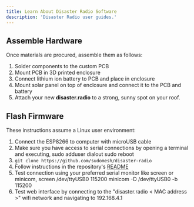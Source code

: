 ```yaml
---
title: Learn About Disaster Radio Software
description: 'Disaster Radio user guides.'
---
```


## Assemble Hardware  

Once materials are procured, assemble them as follows:  

1. Solder components to the custom PCB
2. Mount PCB in 3D printed enclosure
3. Connect lithium ion battery to PCB and place in enclosure
4. Mount solar panel on top of enclosure and connect it to the PCB and battery
5. Attach your new **disaster.radio** to a strong, sunny spot on your roof.   

## Flash Firmware  

These instructions assume a Linux user environment:  

1. Connect the ESP8266 to computer with microUSB cable
2. Make sure you have access to serial connections by opening a terminal and executing, 
        sudo adduser <your username> dialout
        sudo reboot 
3. `git clone https://github.com/sudomesh/disaster-radio`
4. Follow instructions in the repository's [README](https://github.com/sudomesh/disaster-radio)
5. Test connection using your preferred serial monitor like screen or minicom,
        screen /dev/ttyUSB0 115200 
        minicom -D /dev/ttyUSB0 -b 115200
6. Test web interface by connecting to the "disaster.radio < MAC address >" wifi network and navigating to 192.168.4.1 


